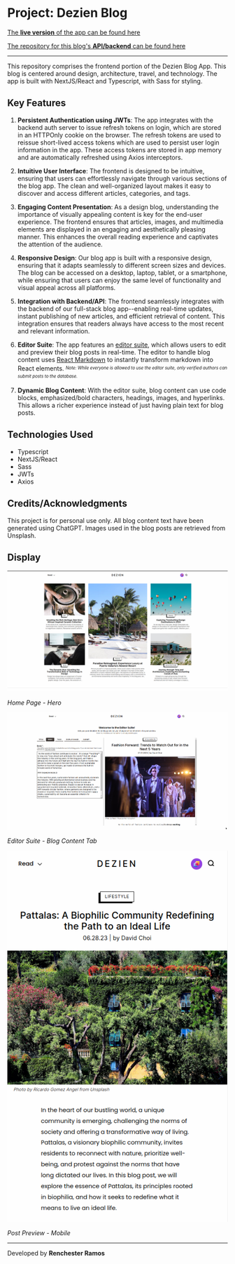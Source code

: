 # Project: Dezien Blog

[The **live version** of the app can be found here](https://dezien-blog.vercel.app/)

[The repository for this blog's **API/backend** can be found here](https://github.com/renchester/blog-api)

---

This repository comprises the frontend portion of the Dezien Blog App. This blog is centered around design, architecture, travel, and technology. The app is built with NextJS/React and Typescript, with Sass for styling.

## Key Features

1. **Persistent Authentication using JWTs**: The app integrates with the backend auth server to issue refresh tokens on login, which are stored in an HTTPOnly cookie on the browser. The refresh tokens are used to reissue short-lived access tokens which are used to persist user login information in the app. These access tokens are stored in app memory and are automatically refreshed using Axios interceptors.

1. **Intuitive User Interface**: The frontend is designed to be intuitive, ensuring that users can effortlessly navigate through various sections of the blog app. The clean and well-organized layout makes it easy to discover and access different articles, categories, and tags.

1. **Engaging Content Presentation**: As a design blog, understanding the importance of visually appealing content is key for the end-user experience. The frontend ensures that articles, images, and multimedia elements are displayed in an engaging and aesthetically pleasing manner. This enhances the overall reading experience and captivates the attention of the audience.

1. **Responsive Design**: Our blog app is built with a responsive design, ensuring that it adapts seamlessly to different screen sizes and devices. The blog can be accessed on a desktop, laptop, tablet, or a smartphone, while ensuring that users can enjoy the same level of functionality and visual appeal across all platforms.

1. **Integration with Backend/API**: The frontend seamlessly integrates with the backend of our full-stack blog app--enabling real-time updates, instant publishing of new articles, and efficient retrieval of content. This integration ensures that readers always have access to the most recent and relevant information.

1. **Editor Suite**: The app features an [editor suite](https://dezien-blog.vercel.app/create), which allows users to edit and preview their blog posts in real-time. The editor to handle blog content uses [React Markdown](https://github.com/remarkjs/react-markdown) to instantly transform markdown into React elements. <sup><sub>_Note: While everyone is allowed to use the editor suite, only verified authors can submit posts to the database._</sub></sup>

1. **Dynamic Blog Content**: With the editor suite, blog content can use code blocks, emphasized/bold characters, headings, images, and hyperlinks. This allows a richer experience instead of just having plain text for blog posts.

## Technologies Used

- Typescript
- NextJS/React
- Sass
- JWTs
- Axios

## Credits/Acknowledgments

This project is for personal use only. All blog content text have been generated using ChatGPT. Images used in the blog posts are retrieved from Unsplash.

## Display

![Home Page View](./img/home-page.png)

_Home Page - Hero_

![Editor Suite](./img/editor-suite.png)

_Editor Suite - Blog Content Tab_

![Post Preview](./img/post-preview.png)

_Post Preview - Mobile_

---

Developed by **Renchester Ramos**
